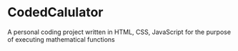 # CodedCalulator
A personal coding project written in HTML, CSS, JavaScript for the purpose of executing mathematical functions
